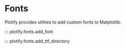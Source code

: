 
# Fonts

Plotify provides utlities to add custom fonts to Matplotlib.

::: plotify.fonts.add_font

::: plotify.fonts.add_ttf_directory
